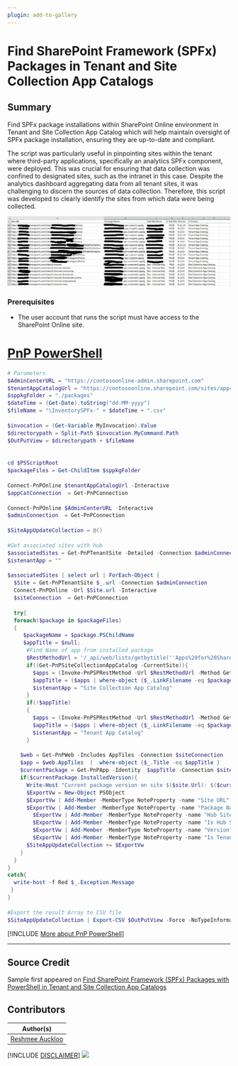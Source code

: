 ```yaml
---
plugin: add-to-gallery
---
```


# Find SharePoint Framework (SPFx) Packages in Tenant and Site Collection App Catalogs

## Summary

Find SPFx package installations within SharePoint Online environment in Tenant and Site Collection App Catalog which will help maintain oversight of SPFx package installation, ensuring they are up-to-date and compliant.

The script was particularly useful in pinpointing sites within the tenant where third-party applications, specifically an analytics SPFx component, were deployed. This was crucial for ensuring that data collection was confined to designated sites, such as the intranet in this case. Despite the analytics dashboard aggregating data from all tenant sites, it was challenging to discern the sources of data collection. Therefore, this script was developed to clearly identify the sites from which data were being collected.

![Example Screenshot](assets/preview.png)

### Prerequisites

- The user account that runs the script must have access to the SharePoint Online site.

# [PnP PowerShell](#tab/pnpps)

```powershell
# Parameters
$AdminCenterURL = "https://contosoonline-admin.sharepoint.com"
$tenantAppCatalogUrl = "https://contosoonline.sharepoint.com/sites/appcatalog"
$sppkgFolder = "./packages"
$dateTime = (Get-Date).toString("dd-MM-yyyy")
$fileName = "\InventorySPFx-" + $dateTime + ".csv"

$invocation = (Get-Variable MyInvocation).Value
$directorypath = Split-Path $invocation.MyCommand.Path
$OutPutView = $directorypath + $fileName

 
cd $PSScriptRoot
$packageFiles = Get-ChildItem $sppkgFolder
 
Connect-PnPOnline $tenantAppCatalogUrl -Interactive
$appCatConnection  = Get-PnPConnection
 
Connect-PnPOnline $AdminCenterURL -Interactive
$adminConnection  = Get-PnPConnection
 
$SiteAppUpdateCollection = @()
 
#Get associated sites with hub
$associatedSites = Get-PnPTenantSite -Detailed -Connection $adminConnection  | Where-Object -Property Template -NotIn ("PWA#0","SRCHCEN#0", "REDIRECTSITE#0", "SPSMSITEHOST#0", "APPCATALOG#0", "POINTPUBLISHINGHUB#0", "POINTPUBLISHINGTOPIC#0","EDISC#0", "STS#-1") 
$istenantApp = ""

$associatedSites | select url | ForEach-Object {
  $Site = Get-PnPTenantSite $_.url -Connection $adminConnection
  Connect-PnPOnline -Url $Site.url -Interactive
  $siteConnection  = Get-PnPConnection   

  try{
  foreach($package in $packageFiles)
  {  
     $packageName = $package.PSChildName
     $appTitle = $null;
      #Find Name of app from installed package
      $RestMethodUrl = '/_api/web/lists/getbytitle(''Apps%20for%20SharePoint'')/items?$select=Title,LinkFilename'
      if((Get-PnPSiteCollectionAppCatalog -CurrentSite)){
        $apps = (Invoke-PnPSPRestMethod -Url $RestMethodUrl -Method Get -Connection $siteConnection).Value
        $appTitle = ($apps | where-object {$_.LinkFilename -eq $packageName} | select Title).Title
        $istenantApp = "Site Collection App Catalog"
      }
      if(!$appTitle)
      {
        $apps = (Invoke-PnPSPRestMethod -Url $RestMethodUrl -Method Get -Connection $appCatConnection).Value
        $appTitle = ($apps | where-object {$_.LinkFilename -eq $packageName} | select Title).Title
        $istenantApp = "Tenant App Catalog"
      }
  
    $web = Get-PnPWeb -Includes AppTiles -Connection $siteConnection
    $app = $web.AppTiles  |  where-object {$_.Title -eq $appTitle }
    $currentPackage = Get-PnPApp -Identity  $appTitle -Connection $siteConnection
    if($currentPackage.InstalledVersion){
      Write-Host "Current package version on site $($site.Url): $($currentPackage.InstalledVersion)"
      $ExportVw = New-Object PSObject
      $ExportVw | Add-Member -MemberType NoteProperty -name "Site URL" -value $Site.url
      $ExportVw | Add-Member -MemberType NoteProperty -name "Package Name" -value $packageName
        $ExportVw | Add-Member -MemberType NoteProperty -name "Hub Site Name" -value  (get-pnphubsite -identity $Site.HubSiteId.Guid).title
        $ExportVw | Add-Member -MemberType NoteProperty -name "Is Hub Site" -value $Site.IsHubSite
        $ExportVw | Add-Member -MemberType NoteProperty -name "Version" -value $currentPackage.InstalledVersion
        $ExportVw | Add-Member -MemberType NoteProperty -name "Is Tenant" -value $istenantApp
      $SiteAppUpdateCollection += $ExportVw
    }
  }
}
catch{
  write-host -f Red $_.Exception.Message
 }
}

#Export the result Array to CSV file
$SiteAppUpdateCollection | Export-CSV $OutPutView -Force -NoTypeInformation
```

[!INCLUDE [More about PnP PowerShell](../../docfx/includes/MORE-PNPPS.md)]

***

## Source Credit

Sample first appeared on [Find SharePoint Framework (SPFx) Packages with PowerShell in Tenant and Site Collection App Catalogs](https://reshmeeauckloo.com/posts/powershell_find-spfx-installs-in-tenant-sitecollection-appcatalog/)

## Contributors

| Author(s) |
|-----------|
| [Reshmee Auckloo](https://github.com/reshmee011) |


[!INCLUDE [DISCLAIMER](../../docfx/includes/DISCLAIMER.md)]
<img src="https://m365-visitor-stats.azurewebsites.net/script-samples/scripts/spo-find-spfx-packages-installed-tenant-sitecollection-appcatalog" aria-hidden="true" />
